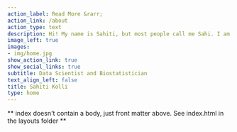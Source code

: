 ```yaml
---
action_label: Read More &rarr;
action_link: /about
action_type: text
description: Hi! My name is Sahiti, but most people call me Sahi. I am a statistician and data scientist passionate about using data resposnibly to improve health equity, access, and outcomes.
image_left: true
images:
- img/home.jpg
show_action_link: true
show_social_links: true
subtitle: Data Scientist and Biostatistician
text_align_left: false
title: Sahiti Kolli
type: home
---
```


** index doesn't contain a body, just front matter above.
See index.html in the layouts folder **
